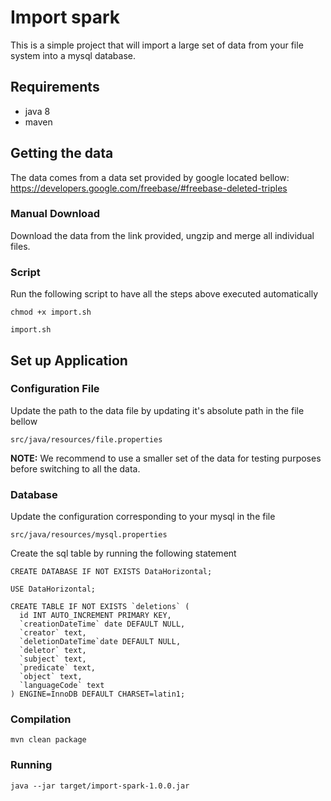 # Import spark

This is a simple project that will import a large set of data from your file system into a mysql database.

## Requirements
- java 8
- maven

## Getting the data

The data comes from a data set provided by google located bellow:
https://developers.google.com/freebase/#freebase-deleted-triples

### Manual Download

Download the data from the link provided, ungzip and merge all individual files.

### Script
Run the following script to have all the steps above executed automatically
```shell script
chmod +x import.sh

import.sh
```

## Set up Application
### Configuration File
Update the path to the data file by updating it's absolute path in the file bellow

```shell script
src/java/resources/file.properties
```
**NOTE:** We recommend to use a smaller set of the data for testing purposes before switching to all the data.

### Database
Update the configuration corresponding to your mysql in the file
```shell script
src/java/resources/mysql.properties
```

Create the sql table by running the following statement
```mysql
CREATE DATABASE IF NOT EXISTS DataHorizontal;

USE DataHorizontal;

CREATE TABLE IF NOT EXISTS `deletions` (
  id INT AUTO_INCREMENT PRIMARY KEY, 
  `creationDateTime` date DEFAULT NULL,
  `creator` text,
  `deletionDateTime`date DEFAULT NULL,
  `deletor` text,
  `subject` text,
  `predicate` text,
  `object` text,
  `languageCode` text
) ENGINE=InnoDB DEFAULT CHARSET=latin1;
```

### Compilation
```shell script
mvn clean package
```

### Running
```shell script
java --jar target/import-spark-1.0.0.jar
```